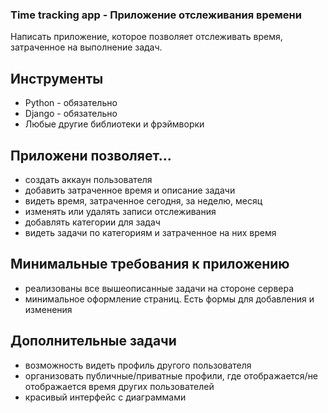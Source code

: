 ### Time tracking app - Приложение отслеживания времени

Написать приложение, которое позволяет отслеживать время, затраченное на выполнение задач.

## Инструменты
- Python - обязательно
- Django - обязательно
- Любые другие библиотеки и фрэймворки

## Приложени позволяет...
- создать аккаун пользователя
- добавить затраченное время и описание задачи
- видеть время, затраченное сегодня, за неделю, месяц
- изменять или удалять записи отслеживания
- добавлять категории для задач
- видеть задачи по категориям и затраченное на них время


## Минимальные требования к приложению
- реализованы все вышеописанные задачи на стороне сервера
- минимальное оформление страниц. Есть формы для добавления и изменения

## Дополнительные задачи
- возможность видеть профиль другого пользователя
- организовать публичные/приватные профили, где отображается/не отображается время других пользователей
- красивый интерфейс с диаграммами
